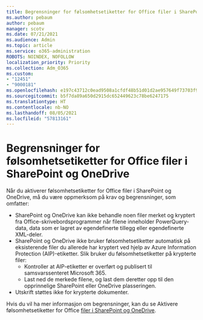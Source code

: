 ```yaml
---
title: Begrensninger for følsomhetsetiketter for Office filer i SharePoint og OneDrive
ms.author: pebaum
author: pebaum
manager: scotv
ms.date: 07/21/2021
ms.audience: Admin
ms.topic: article
ms.service: o365-administration
ROBOTS: NOINDEX, NOFOLLOW
localization_priority: Priority
ms.collection: Adm_O365
ms.custom:
- "12451"
- "9000181"
ms.openlocfilehash: e197c43712c0ead9508a1cfdf48b51d01d2ae957649f73703f9c33733e332bf5
ms.sourcegitcommit: b5f7da89a650d2915dc652449623c78be6247175
ms.translationtype: HT
ms.contentlocale: nb-NO
ms.lasthandoff: 08/05/2021
ms.locfileid: "57813161"
---
```

# <a name="limitations-for-sensitivity-labels-for-office-files-in-sharepoint-and-onedrive"></a>Begrensninger for følsomhetsetiketter for Office filer i SharePoint og OneDrive

Når du aktiverer følsomhetsetiketter for Office filer i SharePoint og OneDrive, må du være oppmerksom på krav og begrensninger, som omfatter:

- SharePoint og OneDrive kan ikke behandle noen filer merket og kryptert fra Office-skrivebordsprogrammer når filene inneholder PowerQuery-data, data som er lagret av egendefinerte tillegg eller egendefinerte XML-deler.
- SharePoint og OneDrive ikke bruker følsomhetsetiketter automatisk på eksisterende filer du allerede har kryptert ved hjelp av Azure Information Protection (AIP)-etiketter. Slik bruker du følsomhetsetiketter på krypterte filer: 
    - Kontroller at AIP-etiketter er overført og publisert til samsvarssenteret Microsoft 365.
    - Last ned de merkede filene, og last dem deretter opp til den opprinnelige SharePoint eller OneDrive plasseringen.
- Utskrift støttes ikke for krypterte dokumenter.

Hvis du vil ha mer informasjon om begrensninger, kan du se Aktivere følsomhetsetiketter for Office [filer i SharePoint og OneDrive](/microsoft-365/compliance/sensitivity-labels-sharepoint-onedrive-files#limitations).
